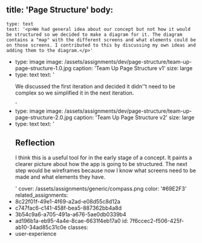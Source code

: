 title: 'Page Structure'
body:
  -
    type: text
    text: '<p>We had general idea about our concept but not how it would be structured so we decided to make a diagram for it. The diagram contains a "map" with the different screens and what elements could be on those screens. I contributed to this by discussing my own ideas and adding them to the diagram.</p>'
  -
    type: image
    image: /assets/assignments/dev/page-structure/team-up-page-structure-1.0.jpg
    caption: 'Team Up Page Structure v1'
    size: large
  -
    type: text
    text: '<p>We discussed the first iteration and decided it didn''t need to be complex so we simplified it in the next iteration.&nbsp;</p>'
  -
    type: image
    image: /assets/assignments/dev/page-structure/team-up-page-structure-2.0.jpg
    caption: 'Team Up Page Structure v2'
    size: large
  -
    type: text
    text: '<h2>Reflection</h2><p>I think this is a useful tool for in the early stage of a concept. It paints a clearer picture about how the app is going to be structured. The next step would be wireframes because now I know what screens need to be made and what elements they have.</p>'
cover: /assets/assignments/generic/compass.png
color: '#69E2F3'
related_assignments:
  - 8c22f01f-49e1-4f69-a2ad-e08d55c8d12a
  - c747fac6-c141-458f-bea5-887362bb4a8d
  - 3b54c9a6-a705-491a-a676-5ae0db0339b4
  - ad196b1a-eb95-4a4e-8cae-6631f4eb17a0
id: 7f6ccec2-f506-425f-ab10-34ad85c31c0e
classes:
  - user-experience
